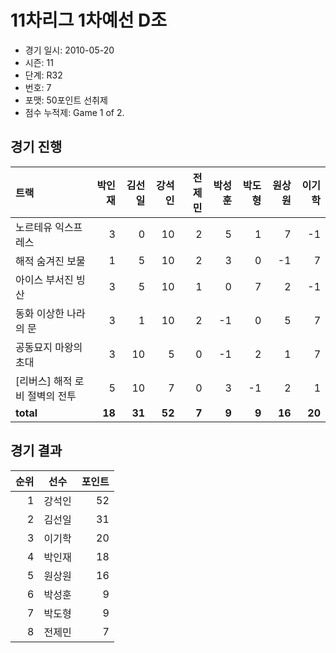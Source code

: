 # 11차리그 1차예선 D조

- 경기 일시: 2010-05-20
- 시즌: 11
- 단계: R32
- 번호: 7
- 포맷: 50포인트 선취제
- 점수 누적제: Game 1 of 2.





## 경기 진행

| 트랙 | 박인재 | 김선일 | 강석인 | 전제민 | 박성훈 | 박도형 | 원상원 | 이기학 |
|:---|---:|---:|---:|---:|---:|---:|---:|---:|
| 노르테유 익스프레스 | 3 | 0 | 10 | 2 | 5 | 1 | 7 | -1 |
| 해적 숨겨진 보물 | 1 | 5 | 10 | 2 | 3 | 0 | -1 | 7 |
| 아이스 부서진 빙산 | 3 | 5 | 10 | 1 | 0 | 7 | 2 | -1 |
| 동화 이상한 나라의 문 | 3 | 1 | 10 | 2 | -1 | 0 | 5 | 7 |
| 공동묘지 마왕의 초대 | 3 | 10 | 5 | 0 | -1 | 2 | 1 | 7 |
| [리버스] 해적 로비 절벽의 전투 | 5 | 10 | 7 | 0 | 3 | -1 | 2 | 1 |
| __total__ | __18__ | __31__ | __52__ | __7__ | __9__ | __9__ | __16__ | __20__ |




## 경기 결과

| 순위 | 선수 | 포인트 |
|---:|:---:|---:|
| 1 | 강석인 | 52 |
| 2 | 김선일 | 31 |
| 3 | 이기학 | 20 |
| 4 | 박인재 | 18 |
| 5 | 원상원 | 16 |
| 6 | 박성훈 | 9 |
| 7 | 박도형 | 9 |
| 8 | 전제민 | 7 |


